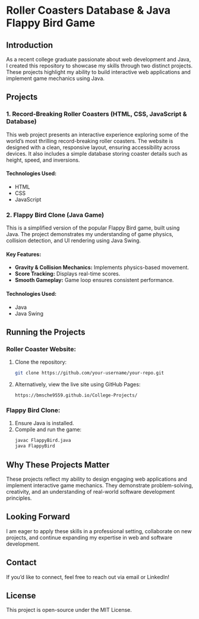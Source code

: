 # Roller Coasters Database & Java Flappy Bird Game

## Introduction
As a recent college graduate passionate about web development and Java, I created this repository to showcase my skills through two distinct projects. These projects highlight my ability to build interactive web applications and implement game mechanics using Java.

## Projects
### 1. Record-Breaking Roller Coasters (HTML, CSS, JavaScript & Database)
This web project presents an interactive experience exploring some of the world’s most thrilling record-breaking roller coasters. The website is designed with a clean, responsive layout, ensuring accessibility across devices. It also includes a simple database storing coaster details such as height, speed, and inversions.

#### Technologies Used:
- HTML
- CSS
- JavaScript

### 2. Flappy Bird Clone (Java Game)
This is a simplified version of the popular Flappy Bird game, built using Java. The project demonstrates my understanding of game physics, collision detection, and UI rendering using Java Swing.

#### Key Features:
- **Gravity & Collision Mechanics:** Implements physics-based movement.
- **Score Tracking:** Displays real-time scores.
- **Smooth Gameplay:** Game loop ensures consistent performance.

#### Technologies Used:
- Java
- Java Swing

## Running the Projects
### Roller Coaster Website:
1. Clone the repository:
   ```sh
   git clone https://github.com/your-username/your-repo.git
   ```
2. Alternatively, view the live site using GitHub Pages:
   ```
   https://bmsche9559.github.io/College-Projects/
   ```

### Flappy Bird Clone:
1. Ensure Java is installed.
2. Compile and run the game:
   ```sh
   javac FlappyBird.java
   java FlappyBird
   ```

## Why These Projects Matter
These projects reflect my ability to design engaging web applications and implement interactive game mechanics. They demonstrate problem-solving, creativity, and an understanding of real-world software development principles.

## Looking Forward
I am eager to apply these skills in a professional setting, collaborate on new projects, and continue expanding my expertise in web and software development.

## Contact
If you’d like to connect, feel free to reach out via email or LinkedIn!

## License
This project is open-source under the MIT License.
